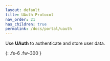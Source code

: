 ```yaml
---
layout: default
title: UAuth Protocol
nav_order: 21
has_children: true
permalink: /docs/portal/uauth
---
```


Use **UAuth** to authenticate and store user data.

{: .fs-6 .fw-300 }